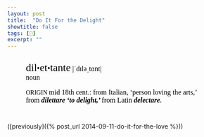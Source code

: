 ```yaml
---
layout: post
title:  "Do It For the Delight"
showtitle: false
tags: [📖]
excerpt: ""
---
```

<div class="defs" style="margin: 3em; margin-top: 2em; "><span class="Apple-style-span" style="border-collapse: separate; color: rgb(0, 0, 0); font-family: Times; font-size: medium; font-style: normal; font-variant: normal; font-weight: normal; letter-spacing: normal; line-height: normal; orphans: 2; text-align: auto; text-indent: 0px; text-transform: none; white-space: normal; widows: 2; word-spacing: 0px; -webkit-border-horizontal-spacing: 0px; -webkit-border-vertical-spacing: 0px; -webkit-text-decorations-in-effect: none; -webkit-text-size-adjust: auto; -webkit-text-stroke-width: 0px; "><!-- wordid: 21164--><div class="def" style="margin-top: 1em; "><span class="def" style="font-family: Baskerville; "><span class="hwGrp" d:priority="2" style="font-weight: normal; "><span class="hw" d:priority="2" d:dhw="1" style="font-size: 24px; ">dil<span class="hsb" style="font-size: 75%; ">•</span>et<span class="hsb" style="font-size: 75%; ">•</span>tante</span><span class="pronGrp" d:priority="2" style="font-weight: normal; "><span class="pr" d:pr="US" type="US" style="font-family: HiraMinPro-W3; display: none; "> |ˌdiliˈtänt|</span><span class="pr" d:pr="US_IPA" type="US_IPA" style="font-family: HiraMinPro-W3; "> |ˈdɪləˌtɑnt|</span><span class="pr" d:pr="UK_IPA" type="UK_IPA" style="font-family: HiraMinPro-W3; display: none; "> |ˈdɪlɪˌtanteɪ|</span><span class="pr" d:pr="UK_IPA" type="UK_IPA" style="font-family: HiraMinPro-W3; display: none; "> |-ti|</span></span></span><span class="SB" style="display: block; margin-left: 1em; text-indent: -1em; "><span class="prelim"><span class="ps" d:ps="1" style="font-weight: normal; "> noun </span></span></span><span class="etymBlock" d:priority="2" style="display: block; margin-top: 1em; text-indent: 0px; "><span class="lbl" style="font-size: 14px; ">ORIGIN  </span><span class="date" style="font-weight: normal; ">mid 18th cent.</span>: from<span class="lang" style="font-weight: normal; "> Italian</span>,<span class="hwtrans"> ‘person loving the arts,’ </span>from<span class="ff" style="font-weight: 600; font-style: italic; "> dilettare </span><span class="trans" style="font-weight: 600; font-style: italic; "> ‘to delight,’ </span>from<span class="lang" style="font-weight: normal; "> Latin </span><span class="ff" style="font-weight: 600; font-style: italic; "> delectare</span>.</span></span></div></span></div>

([previously]({% post_url 2014-09-11-do-it-for-the-love %}))
